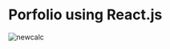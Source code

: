 # Porfolio using React.js
![newcalc](![porfolio-home](https://user-images.githubusercontent.com/20128950/122910269-4bf61a00-d356-11eb-8aed-10c1966a3486.png)
)

